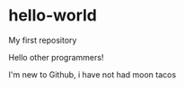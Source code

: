 # hello-world
My first repository

Hello other programmers!

I'm new to Github, i have not had moon tacos 
